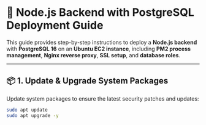 # 🚀 Node.js Backend with PostgreSQL Deployment Guide

This guide provides step-by-step instructions to deploy a **Node.js backend** with **PostgreSQL 16** on an **Ubuntu EC2 instance**, including **PM2 process management**, **Nginx reverse proxy**, **SSL setup**, and **database roles**.

---

## 📦 1. Update & Upgrade System Packages

Update system packages to ensure the latest security patches and updates:

```bash
sudo apt update
sudo apt upgrade -y
